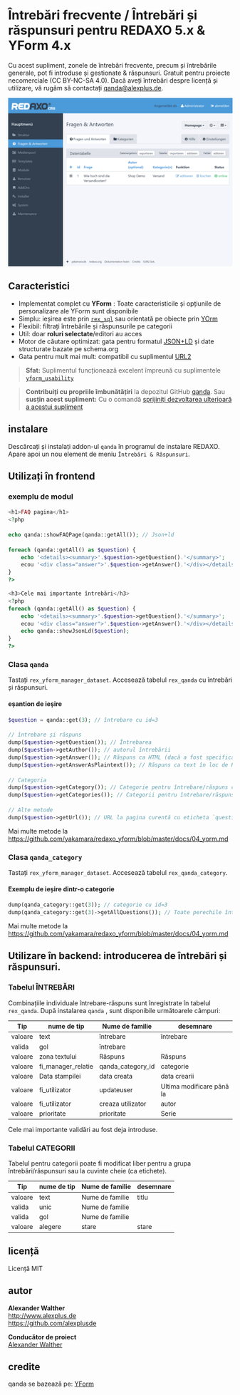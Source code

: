 # Întrebări frecvente / Întrebări și răspunsuri pentru REDAXO 5.x & YForm 4.x

Cu acest supliment, zonele de întrebări frecvente, precum și întrebările generale, pot fi introduse și gestionate & răspunsuri. Gratuit pentru proiecte necomerciale (CC BY-NC-SA 4.0). Dacă aveți întrebări despre licență și utilizare, vă rugăm să contactați qanda@alexplus.de.

![Sigla GitHub](https://raw.githubusercontent.com/alexplusde/qanda/main/docs/screenshot.png)


## Caracteristici

* Implementat complet cu **YForm** : Toate caracteristicile și opțiunile de personalizare ale YForm sunt disponibile
* Simplu: ieșirea este prin [`rex_sql`](https://redaxo.org/doku/master/datenbank-queries) sau orientată pe obiecte prin [YOrm](https://github.com/yakamara/redaxo_yform_docs/blob/master/de_de/yorm.md)
* Flexibil: filtrați întrebările și răspunsurile pe categorii
* Util: doar **roluri selectate**/editori au acces
* Motor de căutare optimizat: gata pentru formatul [JSON+LD](https://jsonld.com/question-and-answer/) și date structurate bazate pe schema.org
* Gata pentru mult mai mult: compatibil cu suplimentul [URL2](https://github.com/tbaddade/redaxo_url)

> **Sfat:** Suplimentul funcționează excelent împreună cu suplimentele [`yform_usability`](https://github.com/FriendsOfREDAXO/yform_usability/)

> **Contribuiți cu propriile îmbunătățiri** la depozitul GitHub [qanda](https://github.com/alexplusde/qanda). Sau **susțin acest supliment:** Cu o comandă [sprijiniți dezvoltarea ulterioară a acestui supliment](https://github.com/sponsors/alexplusde)

## instalare

Descărcați și instalați addon-ul `qanda` în programul de instalare REDAXO. Apare apoi un nou element de meniu `Întrebări & Răspunsuri`.

## Utilizați în frontend

### exemplu de modul

```php
<h1>FAQ pagina</h1>
<?php

echo qanda::showFAQPage(qanda::getAll()); // Json+ld

foreach (qanda::getAll() as $question) {
    echo '<details><summary>'.$question->getQuestion().'</summary>';
    ecou '<div class="answer">'.$question->getAnswer().'</div></details>';
}
?>
```

```php
<h3>Cele mai importante întrebări</h3>
<?php
foreach (qanda::getAll() as $question) {
    echo '<details><summary>'.$question->getQuestion().'</summary>';
    ecou '<div class="answer">'.$question->getAnswer().'</div></details>';
    echo qanda::showJsonLd($question);
}
?>
```

### Clasa `qanda`

Tastați `rex_yform_manager_dataset`. Accesează tabelul `rex_qanda` cu întrebări și răspunsuri.

#### eșantion de ieșire

```php
$question = qanda::get(3); // întrebare cu id=3

// întrebare și răspuns
dump($question->getQuestion()); // Întrebarea
dump($question->getAuthor()); // autorul întrebării
dump($question->getAnswer()); // Răspuns ca HTML (dacă a fost specificat un editor)
dump($question->getAnswerAsPlaintext()); // Răspuns ca text în loc de HTML

// Categoria
dump($question->getCategory()); // Categorie pentru întrebare/răspuns cu id=3
dump($question->getCategories()); // Categorii pentru întrebare/răspuns cu id=3

// Alte metode
dump($question->getUrl()); // URL la pagina curentă cu eticheta `question-header-{id}
```

Mai multe metode la https://github.com/yakamara/redaxo_yform/blob/master/docs/04_yorm.md

### Clasa `qanda_category`

Tastați `rex_yform_manager_dataset`. Accesează tabelul `rex_qanda_category`.

#### Exemplu de ieșire dintr-o categorie

```php
dump(qanda_category::get(3)); // categorie cu id=3
dump(qanda_category::get(3)->getAllQuestions()); // Toate perechile întrebare-răspuns din categoria id=3
```

Mai multe metode la https://github.com/yakamara/redaxo_yform/blob/master/docs/04_yorm.md

## Utilizare în backend: introducerea de întrebări și răspunsuri.

### Tabelul ÎNTREBĂRI

Combinațiile individuale întrebare-răspuns sunt înregistrate în tabelul `rex_qanda`. După instalarea `qanda` , sunt disponibile următoarele câmpuri:

| Tip     | nume de tip          | Nume de familie     | desemnare                 |
| ------- | -------------------- | ------------------- | ------------------------- |
| valoare | text                 | întrebare           | întrebare                 |
| valida  | gol                  | întrebare           |                           |
| valoare | zona textului        | Răspuns             | Răspuns                   |
| valoare | fi_manager_relatie | qanda_category_id | categorie                 |
| valoare | Data stampilei       | data creata         | data crearii              |
| valoare | fi_utilizator        | updateuser          | Ultima modificare până la |
| valoare | fi_utilizator        | creaza utilizator   | autor                     |
| valoare | prioritate           | prioritate          | Serie                     |

Cele mai importante validări au fost deja introduse.

### Tabelul CATEGORII

Tabelul pentru categorii poate fi modificat liber pentru a grupa întrebări/răspunsuri sau la cuvinte cheie (ca etichete).

| Tip     | nume de tip | Nume de familie | desemnare |
| ------- | ----------- | --------------- | --------- |
| valoare | text        | Nume de familie | titlu     |
| valida  | unic        | Nume de familie |           |
| valida  | gol         | Nume de familie |           |
| valoare | alegere     | stare           | stare     |

## licență

Licență MIT

## autor

**Alexander Walther**  
http://www.alexplus.de  
https://github.com/alexplusde

**Conducător de proiect**  
[Alexander Walther](https://github.com/alexplusde)

## credite

qanda se bazează pe: [YForm](https://github.com/yakamara/redaxo_yform)  

